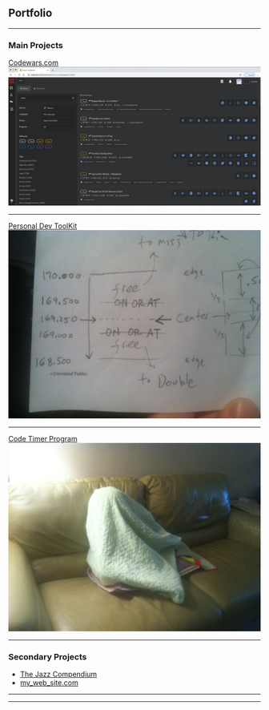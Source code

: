 ## Portfolio

---

### Main Projects

[Codewars.com](/alternate_page)
<img src="images/codewars kata.png?raw=true"/>

---
[Personal Dev ToolKit](/acode_snippet.md)
<img src="images/IMG_6140.JPG?raw=true"/>

---
[Code Timer Program](http://example.com/)
<img src="images/IMG_6139.JPG?raw=true"/>

---

### Secondary Projects

- [The Jazz Compendium](http://example.com/)
- [my_web_site.com](http://example.com/)

---




---

